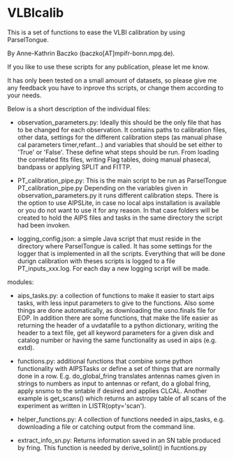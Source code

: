 # VLBIcalib
This is a set of functions to ease the VLBI calibration by using ParselTongue.

By Anne-Kathrin Baczko (baczko[AT]mpifr-bonn.mpg.de).

If you like to use these scripts for any publication, please let me know.

It has only been tested on a small amount of datasets, so please give me any feedback you have to inprove ths scripts, or change them according to your needs.

Below is a short description of the individual files:

- observation_parameters.py: Ideally this should be the only file that has to be changed for each observation. It contains paths to calibration files, other data, settings for the different calibration steps (as manual phase cal parameters timer,refant...) and variables that should be set either to 'True' or 'False'. These define what steps should be run. From loading the correlated fits files, writing Flag tables, doing manual phasecal, bandpass or applying SPLIT and FITTP.

- PT_calibration_pipe.py: This is the main script to be run as
    ParselTongue PT_calibration_pipe.py
   Depending on the variables given in observation_parameters.py it runs different calibration steps. There is the option to use AIPSLite, in case no local aips installation is available or you do not want to use it for any reason. In that case folders will be created to hold the AIPS files and tasks in the same directory the script had been invoken.
- logging_config.json: a simple Java script that must reside in the directory where ParselTongue is called. It has some settings for the logger that is implemented in all the scripts. Everything that will be done durign calibration with theses scripts is logged to a file PT_inputs_xxx.log. For each day a new logging script will be made.

modules:
 - aips_tasks.py: a collection of functions to make it easier to start aips tasks, with less input parameters to give to the functions. Also some things are done automatically, as downloading the usno.finals file for EOP. In addition there are some functions, that make the life easier as returning the header of a uvdatafile to a python dictionary, writing the header to a text file, get all keyword parameters for a given disk and catalog number or having the same functionality as used in aips (e.g. extd).

 - functions.py: additional functions that combine some python functionality with AIPSTasks or define a set of things that are normally done in a row. E.g. do_global_fring translates antennas names given in strings to numbers as input to antennas or refant, do a global fring, apply snsmo to the sntable if desired and applies CLCAL. Another example is get_scans() which returns an astropy table of all scans of the experiment as written in LISTR(opty='scan').

 - helper_functions.py: A collection of functions needed in aips_tasks, e.g. downloading a file or catching output from the command line.

 - extract_info_sn.py: Returns information saved in an SN table produced by fring. This function is needed by derive_solint() in fucntions.py
